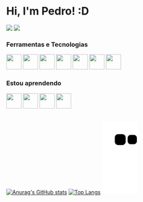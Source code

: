 # **Hi, I'm Pedro! :D**

<a href="https://www.linkedin.com/in/pedro-ribeiro-328375220" target="_blank"><img src="https://img.shields.io/badge/-LinkedIn-%230077B5?style=for-the-badge&logo=linkedin&logoColor=white" target="_blank"></a>
<a href = "mailto:pedronkdarck@gmail.com" ><img src="https://img.shields.io/badge/Gmail-D14836?style=for-the-badge&logo=gmail&logoColor=white" target="_blank" ></a>

### Ferramentas e Tecnologias
<div display="flex">
<img src="https://cdn.jsdelivr.net/gh/devicons/devicon/icons/html5/html5-original.svg" width="40" height="40"/>
<img src="https://cdn.jsdelivr.net/gh/devicons/devicon/icons/javascript/javascript-original.svg" width="40" height="40"/>
<img src="https://cdn.jsdelivr.net/gh/devicons/devicon/icons/css3/css3-original.svg" width="40" height="40"/>
<img src="https://cdn.jsdelivr.net/gh/devicons/devicon/icons/sass/sass-original.svg" width="40" height="40"/>
<img src="https://cdn.jsdelivr.net/gh/devicons/devicon/icons/git/git-original.svg" width="40" height="40"/>
<img src="https://cdn.jsdelivr.net/gh/devicons/devicon/icons/nodejs/nodejs-original.svg" width="40" height="40"/>
<img src="https://cdn.jsdelivr.net/gh/devicons/devicon/icons/vscode/vscode-original.svg" width="40" height="40"/>
</div>

### Estou aprendendo
<div display="flex">
 <img src="https://cdn.jsdelivr.net/gh/devicons/devicon/icons/react/react-original-wordmark.svg" width="40" height="40"/>
 <img src="https://cdn.jsdelivr.net/gh/devicons/devicon/icons/sqlite/sqlite-original.svg" width="40" height="40"/>
 <img src="https://cdn.jsdelivr.net/gh/devicons/devicon/icons/electron/electron-original.svg" width="40" height="40"/>
 <img src="https://cdn.jsdelivr.net/gh/devicons/devicon/icons/typescript/typescript-plain.svg" width="40" height="40"/>
</div>

  <br>

[![Anurag's GitHub stats](https://github-readme-stats.vercel.app/api?username=DarkNightDlc&layout=compact&langs_count=7&theme=dracula )](https://github.com/DarkNightDlc/github-readme-stats )
[![Top Langs](https://github-readme-stats.vercel.app/api/top-langs/?username=DarkNightDlc&show_icons=true&theme=dracula&include_all_commits=true&count_private=true)](https://github.com/DarkNightDlc/github-readme-stats)
 ![Snake animation](https://github.com/DarkNightDlc/DarkNightDlc/blob/output/github-contribution-grid-snake.svg)
<!--
**DarkNightDlc/DarkNightDlc** is a ✨ _special_ ✨ repository because its `README.md` (this file) appears on your GitHub profile.

Here are some ideas to get you started:

- 🔭 I’m currently working on ...
- 🌱 I’m currently learning ...
- 👯 I’m looking to collaborate on ...
- 🤔 I’m looking for help with ...
- 💬 Ask me about ...
- 📫 How to reach me: ...
- 😄 Pronouns: ...
- ⚡ Fun fact: ...
-->
